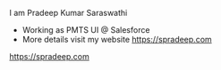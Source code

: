
I am Pradeep Kumar Saraswathi
  - Working as PMTS UI @ Salesforce
  - More details visit my website https://spradeep.com

https://spradeep.com
